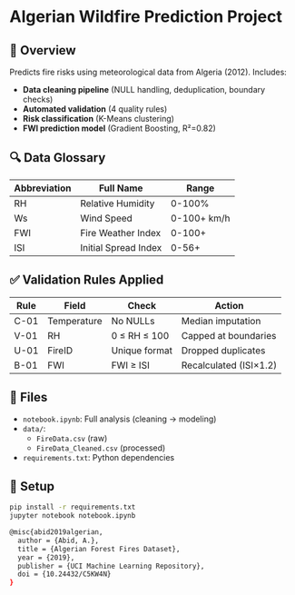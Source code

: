 # Algerian Wildfire Prediction Project

## 📌 Overview
Predicts fire risks using meteorological data from Algeria (2012). Includes:
- **Data cleaning pipeline** (NULL handling, deduplication, boundary checks)
- **Automated validation** (4 quality rules)
- **Risk classification** (K-Means clustering)
- **FWI prediction model** (Gradient Boosting, R²=0.82)

## 🔍 Data Glossary
| Abbreviation | Full Name                | Range       |
|--------------|--------------------------|-------------|
| RH           | Relative Humidity        | 0-100%      |
| Ws           | Wind Speed               | 0-100+ km/h |
| FWI          | Fire Weather Index       | 0-100+      |
| ISI          | Initial Spread Index     | 0-56+       |

## ✅ Validation Rules Applied
| Rule  | Field       | Check                      | Action                 |
|-------|-------------|----------------------------|------------------------|
| C-01  | Temperature | No NULLs                   | Median imputation      |
| V-01  | RH          | 0 ≤ RH ≤ 100               | Capped at boundaries   |
| U-01  | FireID      | Unique format              | Dropped duplicates     |
| B-01  | FWI         | FWI ≥ ISI                  | Recalculated (ISI×1.2) |

## 📂 Files
- `notebook.ipynb`: Full analysis (cleaning → modeling)
- `data/`: 
  - `FireData.csv` (raw)
  - `FireData_Cleaned.csv` (processed)
- `requirements.txt`: Python dependencies

## 🚀 Setup
```bash
pip install -r requirements.txt
jupyter notebook notebook.ipynb

@misc{abid2019algerian,
  author = {Abid, A.},
  title = {Algerian Forest Fires Dataset},
  year = {2019},
  publisher = {UCI Machine Learning Repository},
  doi = {10.24432/C5KW4N}
}
